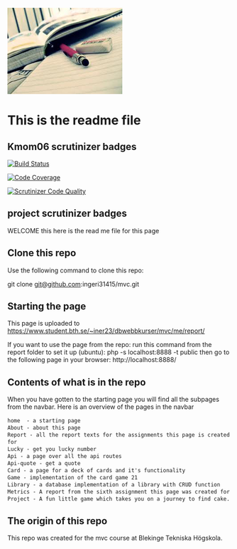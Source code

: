 ![background image](./public/img/plugg.png)

This is the readme file
=======================


Kmom06 scrutinizer badges
-------------------------
[![Build Status](https://scrutinizer-ci.com/g/ingeri31415/mvc/badges/build.png?b=main)](https://scrutinizer-ci.com/g/ingeri31415/mvc/build-status/main)

[![Code Coverage](https://scrutinizer-ci.com/g/ingeri31415/mvc/badges/coverage.png?b=main)](https://scrutinizer-ci.com/g/ingeri31415/mvc/?branch=main)

[![Scrutinizer Code Quality](https://scrutinizer-ci.com/g/ingeri31415/mvc/badges/quality-score.png?b=main)](https://scrutinizer-ci.com/g/ingeri31415/mvc/?branch=main)

project scrutinizer badges
--------------------------




WELCOME this here is the read me file for this page

Clone this repo
--------------

Use the following command to clone this repo:

git clone git@github.com:ingeri31415/mvc.git

Starting the page
----------------

This page is uploaded to https://www.student.bth.se/~iner23/dbwebbkurser/mvc/me/report/

If you want to use the page from the repo:
run this command from the report folder to set it up (ubuntu):
php -s localhost:8888 -t public 
then go to the following page in your browser:
http://localhost:8888/

Contents of what is in the repo
-------------------------------
When you have gotten to the starting page you will find all the subpages from the navbar.
Here is an overview of the pages in the navbar

    home  - a starting page 
    About - about this page 
    Report - all the report texts for the assignments this page is created for
    Lucky - get you lucky number 
    Api - a page over all the api routes
    Api-quote - get a quote 
    Card - a page for a deck of cards and it's functionality
    Game - implementation of the card game 21
    Library - a database implementation of a library with CRUD function
    Metrics - A report from the sixth assignment this page was created for
    Project - A fun little game which takes you on a journey to find cake. 

The origin of this repo
-------------------
This repo was created for the mvc course at Blekinge Tekniska Högskola. 